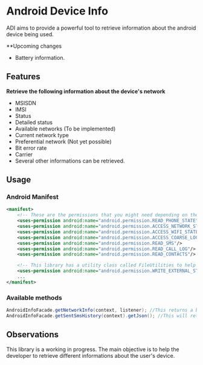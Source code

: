 # Android Device Info
ADI aims to provide a powerful tool to retrieve information about the android device being used.

**Upcoming changes
* Battery information.

## Features
 **Retrieve the following information about the device's network**
 * MSISDN
 * IMSI
 * Status
 * Detailed status
 * Available networks (To be implemented)
 * Current network type
 * Preferential network (Not yet possible)
 * Bit error rate
 * Carrier
 * Several other informations can be retrieved.
 
## Usage

### Android Manifest
``` xml
<manifest>
    <!-- These are the permissions that you might need depending on the methods that you might access on this library. -->
    <uses-permission android:name="android.permission.READ_PHONE_STATE"/>
    <uses-permission android:name="android.permission.ACCESS_NETWORK_STATE"/>
    <uses-permission android:name="android.permission.ACCESS_WIFI_STATE"/>
    <uses-permission android:name="android.permission.ACCESS_COARSE_LOCATION"/>
    <uses-permission android:name="android.permission.READ_SMS"/>
    <uses-permission android:name="android.permission.READ_CALL_LOG"/>
    <uses-permission android:name="android.permission.READ_CONTACTS"/>

    <!-- This library has a utility class called FileUtilities to help you save the the JSON locally if you want to. If you want to use this funcionality, you will need the permission below in your manifest. -->
    <uses-permission android:name="android.permission.WRITE_EXTERNAL_STORAGE" />
	...
</manifest>
```

### Available methods
``` java
AndroidInfoFacade.getNetworkInfo(context, listener); //This returns a bean with network info.
AndroidInfoFacade.getSentSmsHistory(context).getJson(); //This will return a String with history info about the sent SMS messages in a json format.
```

## Observations

This library is a working in progress. The main objective is to help the developer to retrieve different informations about the user's device.
